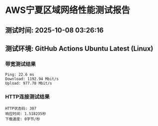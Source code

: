 # AWS宁夏区域网络性能测试报告
## 测试时间: 2025-10-08 03:26:16
## 测试环境: GitHub Actions Ubuntu Latest (Linux)

### 带宽测试结果
```
Ping: 22.6 ms
Download: 1192.94 Mbit/s
Upload: 977.78 Mbit/s
```

### HTTP连接测试结果
```
HTTP状态码: 307
响应时间: 1.518235秒
下载速度: 0字节/秒
```

